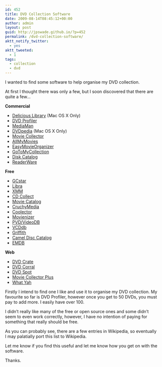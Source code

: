 ```yaml
---
id: 452
title: DVD Collection Software
date: 2009-08-14T08:45:12+00:00
author: admin
layout: post
guid: http://jpswade.github.io/?p=452
permalink: /dvd-collection-software/
aktt_notify_twitter:
  - yes
aktt_tweeted:
  - 1
tags:
  - collection
  - dvd
---
```

<p class="lead">
  I wanted to find some software to help organise my DVD collection.
</p>

At first I thought there was only a few, but I soon discovered that there are quite a few&#8230;

<!--more-->

**Commercial**

  * [Delicious Library](http://en.wikipedia.org/wiki/Delicious_Library) (Mac OS X Only)
  * [DVD Profiler](http://en.wikipedia.org/wiki/DVD_Profiler)
  * [MediaMan](http://en.wikipedia.org/wiki/MediaMan)
  * [DVDpedia](http://en.wikipedia.org/wiki/DVDpedia) (Mac OS X Only)
  * [Movie Collector](http://www.collectorz.com/movie/)
  * [AllMyMovies](http://www.bolidesoft.com/allmymovies.html)
  * [EasyMovieOrganizer](http://www.easymovieorganizer.com/)
  * [GoToMyCollection](http://www.gotomycollection.com/)
  * [Disk Catalog](http://www.disk-catalog.com/)
  * [ReaderWare](http://www.readerware.com/)

**Free**

  * [GCstar](http://en.wikipedia.org/wiki/GCstar)
  * [Libra](http://en.wikipedia.org/wiki/Libra_(software))
  *  [XMM](http://xmm.sourceforge.net/)
  * [CD Collect](http://cdcollect.sourceforge.net/)
  * [Movie Catalog](http://www.antp.be/software/moviecatalog/)
  * [CruchyMedia](http://www.crunchymedia.com/)
  * [Coolector](http://www.coollector.com/)
  * [Movienizer](http://www.movienizer.com/)
  * [PVD/VideoDB](http://www.videodb.info/forum_en/index.php)
  * [VCDdb](http://vcddb.konni.com/)
  * [Griffith](http://griffith.cc/)
  * [Camel Disc Catalog](http://www.cameldisc.com/)
  * [EMDB](http://www.emdb.tk/)

**Web**

  * [DVD Crate](http://www.dvdcrate.com/)
  * [DVD Corral](http://www.dvdcorral.com/)
  * [DVD Spot](http://www.dvdspot.com/)
  * [Movie Collector Plus](http://www.moviecollectorplus.com/)
  * [What Yah](http://www.whatyah.com/)

Firstly I intend to find one I like and use it to organise my DVD collection. My favourite so far is DVD Profiler, however once you get to 50 DVDs, you must pay to add more. I easily have over 100.

I didn&#8217;t really like many of the free or open source ones and some didn&#8217;t seem to even work correctly, however, I have no intention of paying for something that really should be free.

As you can probably see, there are a few entries in Wikipedia, so eventually I may palatially port this list to Wikipedia.

Let me know if you find this useful and let me know how you get on with the software.

Thanks.